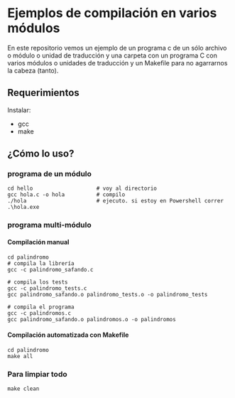 # Ejemplos de compilación en varios módulos

En este repositorio vemos un ejemplo de un programa c de un sólo archivo o módulo o unidad de traducción y una carpeta con un programa C con varios módulos o unidades de traducción y un Makefile para no agarrarnos la cabeza (tanto).

## Requerimientos

Instalar:

- gcc
- make

## ¿Cómo lo uso?

### programa de un módulo

```
cd hello                    # voy al directorio
gcc hola.c -o hola          # compilo
./hola                      # ejecuto. si estoy en Powershell correr .\hola.exe
```

### programa multi-módulo

#### Compilación manual

```
cd palindromo
# compila la librería
gcc -c palindromo_safando.c

# compila los tests
gcc -c palindromo_tests.c
gcc palindromo_safando.o palindromo_tests.o -o palindromo_tests

# compila el programa
gcc -c palindromos.c
gcc palindromo_safando.o palindromos.o -o palindromos
```

#### Compilación automatizada con Makefile

```
cd palindromo
make all
```

### Para limpiar todo

```
make clean
```
